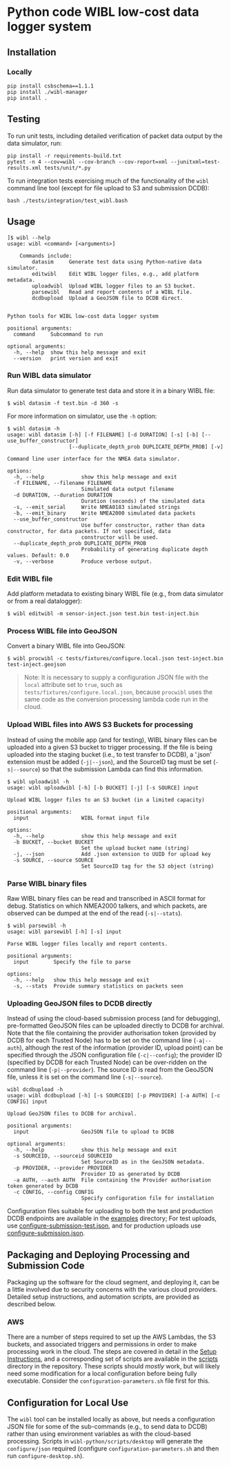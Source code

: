 # Python code WIBL low-cost data logger system

## Installation

### Locally
```
pip install csbschema==1.1.1
pip install ./wibl-manager
pip install .
```

## Testing
To run unit tests, including detailed verification of packet data output by the data simulator, run:
```
pip install -r requirements-build.txt
pytest -n 4 --cov=wibl --cov-branch --cov-report=xml --junitxml=test-results.xml tests/unit/*.py
```

To run integration tests exercising much of the functionality of the `wibl` command line tool 
(except for file upload to S3 and submission DCDB):
```
bash ./tests/integration/test_wibl.bash
```

## Usage
```
]$ wibl --help
usage: wibl <command> [<arguments>]

    Commands include:
        datasim     Generate test data using Python-native data simulator.
        editwibl    Edit WIBL logger files, e.g., add platform metadata.
        uploadwibl  Upload WIBL logger files to an S3 bucket.
        parsewibl   Read and report contents of a WIBL file.
        dcdbupload  Upload a GeoJSON file to DCDB direct.
        

Python tools for WIBL low-cost data logger system

positional arguments:
  command     Subcommand to run

optional arguments:
  -h, --help  show this help message and exit
  --version   print version and exit

```

### Run WIBL data simulator
Run data simulator to generate test data and store it in a binary WIBL file:
```
$ wibl datasim -f test.bin -d 360 -s
```

For more information on simulator, use the `-h` option:
```
$ wibl datasim -h
usage: wibl datasim [-h] [-f FILENAME] [-d DURATION] [-s] [-b] [--use_buffer_constructor]
                    [--duplicate_depth_prob DUPLICATE_DEPTH_PROB] [-v]

Command line user interface for the NMEA data simulator.

options:
  -h, --help            show this help message and exit
  -f FILENAME, --filename FILENAME
                        Simulated data output filename
  -d DURATION, --duration DURATION
                        Duration (seconds) of the simulated data
  -s, --emit_serial     Write NMEA0183 simulated strings
  -b, --emit_binary     Write NMEA2000 simulated data packets
  --use_buffer_constructor
                        Use buffer constructor, rather than data constructor, for data packets. If not specified, data
                        constructor will be used.
  --duplicate_depth_prob DUPLICATE_DEPTH_PROB
                        Probability of generating duplicate depth values. Default: 0.0
  -v, --verbose         Produce verbose output.
```

### Edit WIBL file
Add platform metadata to existing binary WIBL file (e.g., from data simulator or from a real datalogger):
```
$ wibl editwibl -m sensor-inject.json test.bin test-inject.bin
```

### Process WIBL file into GeoJSON
Convert a binary WIBL file into GeoJSON:
```
$ wibl procwibl -c tests/fixtures/configure.local.json test-inject.bin test-inject.geojson
```

> Note: It is necessary to supply a configuration JSON file with the `local` attribute
> set to `true`, such as `tests/fixtures/configure.local.json`, because `procwibl` uses
> the same code as the conversion processing lambda code run in the cloud.

### Upload WIBL files into AWS S3 Buckets for processing
Instead of using the mobile app (and for testing), WIBL binary files can be uploaded into a given S3 bucket to trigger processing.  If the file is being uploaded into the staging bucket (i.e., to test transfer to DCDB), a '.json' extension must be added (``-j|--json``), and the SourceID tag must be set (``-s|--source``) so that the submission Lambda can find this information.
```
$ wibl uploadwibl -h
usage: wibl uploadwibl [-h] [-b BUCKET] [-j] [-s SOURCE] input

Upload WIBL logger files to an S3 bucket (in a limited capacity)

positional arguments:
  input                 WIBL format input file

options:
  -h, --help            show this help message and exit
  -b BUCKET, --bucket BUCKET
                        Set the upload bucket name (string)
  -j, --json            Add .json extension to UUID for upload key
  -s SOURCE, --source SOURCE
                        Set SourceID tag for the S3 object (string)
```

### Parse WIBL binary files
Raw WIBL binary files can be read and transcribed in ASCII format for debug.  Statistics on which NMEA2000 talkers, and which packets, are observed can be dumped at the end of the read (``-s|--stats``).
```
$ wibl parsewibl -h
usage: wibl parsewibl [-h] [-s] input

Parse WIBL logger files locally and report contents.

positional arguments:
  input        Specify the file to parse

options:
  -h, --help   show this help message and exit
  -s, --stats  Provide summary statistics on packets seen
```

### Uploading GeoJSON files to DCDB directly
Instead of using the cloud-based submission process (and for debugging), pre-formatted GeoJSON files can be uploaded directly to DCDB for archival.  Note that the file containing the provider authorisation token (provided by DCDB for each Trusted Node) has to be set on the command line (``-a|--auth``), although the rest of the information (provider ID, upload point) can be specified through the JSON configuration file (``-c|--config``); the provider ID (specified by DCDB for each Trusted Node) can be over-ridden on the command line (``-p|--provider``).  The source ID is read from the GeoJSON file, unless it is set on the command line (``-s|--source``).

```
wibl dcdbupload -h
usage: wibl dcdbupload [-h] [-s SOURCEID] [-p PROVIDER] [-a AUTH] [-c CONFIG] input

Upload GeoJSON files to DCDB for archival.

positional arguments:
  input                 GeoJSON file to upload to DCDB

optional arguments:
  -h, --help            show this help message and exit
  -s SOURCEID, --sourceid SOURCEID
                        Set SourceID as in the GeoJSON metadata.
  -p PROVIDER, --provider PROVIDER
                        Provider ID as generated by DCDB
  -a AUTH, --auth AUTH  File containing the Provider authorisation token generated by DCDB
  -c CONFIG, --config CONFIG
                        Specify configuration file for installation
```

Configuration files suitable for uploading to both the test and production DCDB endpoints are available in the
[examples](examples) directory; For test uploads, use [configure-submission-test.json](examples/configure-submission-test.json),
and for production uploads use [configure-submission.json](examples/configure-submission.json).

## Packaging and Deploying Processing and Submission Code
Packaging up the software for the cloud segment, and deploying it, can be a little involved due to security concerns with the various cloud providers.  Detailed setup instructions, and automation scripts, are provided as described below.

### AWS
There are a number of steps required to set up the AWS Lambdas, the S3 buckets, and associated triggers and permissions in order to make processing work in the cloud.  The steps are covered in detail in the [Setup Instructions](scripts/cloud/AWS/README.md), and a corresponding set of scripts are available in the [scripts](scripts/cloud/AWS) directory in the repository.  These scripts should *mostly* work, but will likely need some modification for a local configuration before being fully executable.  Consider the `configuration-parameters.sh` file first for this.

## Configuration for Local Use
The ``wibl`` tool can be installed locally as above, but needs a configuration JSON file for some of the sub-commands (e.g., to send data to DCDB) rather than using environment variables as with the cloud-based processing.  Scripts in `wibl-python/scripts/desktop` will generate the `configure/json` required (configure `configuration-parameters.sh` and then run `configure-desktop.sh`).

